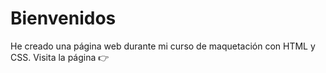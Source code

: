 <h1>Bienvenidos</h1>
He creado una página web durante mi curso de maquetación con HTML y CSS.
Visita la página 👉 
